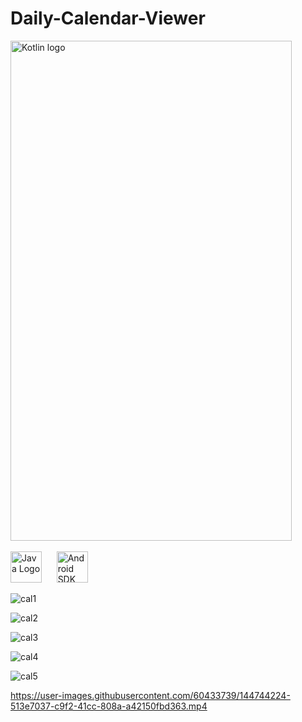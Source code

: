 # Daily-Calendar-Viewer

<img src="https://user-images.githubusercontent.com/60433739/144744215-ee92b67b-dda8-408b-8a59-defe97e0f9a2.jpg" alt="Kotlin logo" width="450" height="800"/> &nbsp;&nbsp;&nbsp;&nbsp;&nbsp;

<img src="https://cdn4.iconfinder.com/data/icons/logos-and-brands/512/181_Java_logo_logos-512.png" alt="Java Logo" width="50" height="50"/>&nbsp;&nbsp;&nbsp;&nbsp;&nbsp; 
<img src="https://cdn1.iconfinder.com/data/icons/logotypes/32/android-512.png" alt="Android SDK" width="50" height="50"/> &nbsp;&nbsp;&nbsp;&nbsp;&nbsp; &nbsp;&nbsp;&nbsp;&nbsp;&nbsp;

![cal1](https://user-images.githubusercontent.com/60433739/144744215-ee92b67b-dda8-408b-8a59-defe97e0f9a2.jpg)

![cal2](https://user-images.githubusercontent.com/60433739/144744218-2a12a1a1-1ba5-40ce-87f4-ecd24b4db4f2.jpg)

![cal3](https://user-images.githubusercontent.com/60433739/144744220-0694a8f1-c068-4f01-bac4-0e2cc6988e64.jpg)

![cal4](https://user-images.githubusercontent.com/60433739/144744221-de3ba7e4-889d-4d37-b834-63f0024b7e7f.jpg)

![cal5](https://user-images.githubusercontent.com/60433739/144744222-a850362f-c203-40ff-8647-48a4189ddccb.jpg)

https://user-images.githubusercontent.com/60433739/144744224-513e7037-c9f2-41cc-808a-a42150fbd363.mp4

